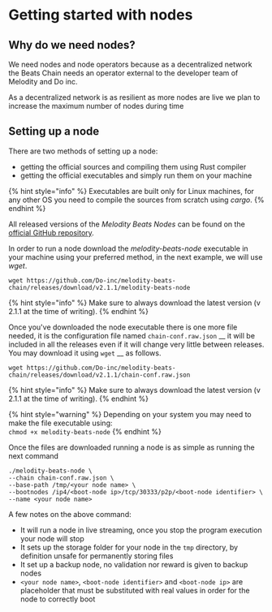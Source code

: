 # Getting started with nodes

## Why do we need nodes?

We need nodes and node operators because as a decentralized network the Beats Chain needs an operator external to the developer team of Melodity and Do inc.

As a decentralized network is as resilient as more nodes are live we plan to increase the maximum number of nodes during time

## Setting up a node

There are two methods of setting up a node:

* getting the official sources and compiling them using Rust compiler
* getting the official executables and simply run them on your machine

{% hint style="info" %}
Executables are built only for Linux machines, for any other OS you need to compile the sources from scratch using _cargo_.
{% endhint %}

All released versions of the _Melodity Beats Nodes_ can be found on the [official GitHub repository](https://github.com/Do-inc/melodity-beats-chain/releases).&#x20;

In order to run a node download the _melodity-beats-node_ executable in your machine using your preferred method, in the next example, we will use _wget_.

```
wget https://github.com/Do-inc/melodity-beats-chain/releases/download/v2.1.1/melodity-beats-node
```

{% hint style="info" %}
Make sure to always download the latest version (v 2.1.1 at the time of writing).
{% endhint %}

Once you've downloaded the node executable there is one more file needed, it is the configuration file named `chain-conf.raw.json` __ it will be included in all the releases even if it will change very little between releases. You may download it using `wget` __ as follows.

```
wget https://github.com/Do-inc/melodity-beats-chain/releases/download/v2.1.1/chain-conf.raw.json
```

{% hint style="info" %}
Make sure to always download the latest version (v 2.1.1 at the time of writing).
{% endhint %}

{% hint style="warning" %}
Depending on your system you may need to make the file executable using:\
`chmod +x melodity-beats-node`
{% endhint %}

Once the files are downloaded running a node is as simple as running the next command

```
./melodity-beats-node \ 
--chain chain-conf.raw.json \
--base-path /tmp/<your node name> \
--bootnodes /ip4/<boot-node ip>/tcp/30333/p2p/<boot-node identifier> \
--name <your node name>
```

A few notes on the above command:

* It will run a node in live streaming, once you stop the program execution your node will stop
* It sets up the storage folder for your node in the `tmp` directory, by definition unsafe for permanently storing files
* It set up a backup node, no validation nor reward is given to backup nodes
* `<your node name>`, `<boot-node identifier>` and `<boot-node ip>` are placeholder that must be substituted with real values in order for the node to correctly boot

